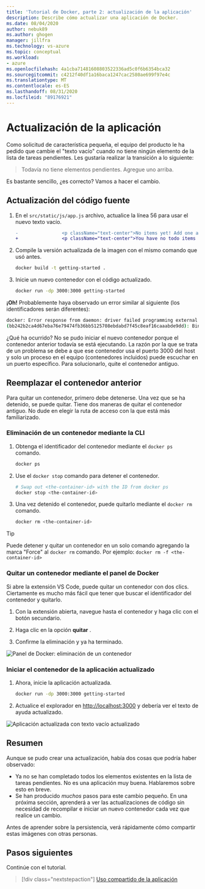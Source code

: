 ```yaml
---
title: 'Tutorial de Docker, parte 2: actualización de la aplicación'
description: Describe cómo actualizar una aplicación de Docker.
ms.date: 08/04/2020
author: nebuk89
ms.author: ghogen
manager: jillfra
ms.technology: vs-azure
ms.topic: conceptual
ms.workload:
- azure
ms.openlocfilehash: 4a1cba71481608803522336ad5c0f6b6354bca32
ms.sourcegitcommit: c4212f40df1a16baca1247cac2580ae699f97e4c
ms.translationtype: MT
ms.contentlocale: es-ES
ms.lasthandoff: 08/31/2020
ms.locfileid: "89176921"
---
```

# <a name="update-the-app"></a>Actualización de la aplicación

Como solicitud de característica pequeña, el equipo del producto le ha pedido que cambie el "texto vacío" cuando no tiene ningún elemento de la lista de tareas pendientes. Les gustaría realizar la transición a lo siguiente:

> Todavía no tiene elementos pendientes. Agregue uno arriba.

Es bastante sencillo, ¿es correcto? Vamos a hacer el cambio.

## <a name="update-the-source-code"></a>Actualización del código fuente

1. En el `src/static/js/app.js` archivo, actualice la línea 56 para usar el nuevo texto vacío.

    ```diff
    -                <p className="text-center">No items yet! Add one above!</p>
    +                <p className="text-center">You have no todo items yet! Add one above!</p>
    ```

1. Compile la versión actualizada de la imagen con el mismo comando que usó antes.

    ```bash
    docker build -t getting-started .
    ```

1. Inicie un nuevo contenedor con el código actualizado.

    ```bash
    docker run -dp 3000:3000 getting-started
    ```

**¡Oh!** Probablemente haya observado un error similar al siguiente (los identificadores serán diferentes):

```bash
docker: Error response from daemon: driver failed programming external connectivity on endpoint laughing_burnell 
(bb242b2ca4d67eba76e79474fb36bb5125708ebdabd7f45c8eaf16caaabde9dd): Bind for 0.0.0.0:3000 failed: port is already allocated.
```

¿Qué ha ocurrido? No se pudo iniciar el nuevo contenedor porque el contenedor anterior todavía se está ejecutando. La razón por la que se trata de un problema se debe a que ese contenedor usa el puerto 3000 del host y solo un proceso en el equipo (contenedores incluidos) puede escuchar en un puerto específico. Para solucionarlo, quite el contenedor antiguo.

## <a name="replace-the-old-container"></a>Reemplazar el contenedor anterior

Para quitar un contenedor, primero debe detenerse. Una vez que se ha detenido, se puede quitar. Tiene dos maneras de quitar el contenedor antiguo. No dude en elegir la ruta de acceso con la que está más familiarizado.

### <a name="remove-a-container-using-the-cli"></a>Eliminación de un contenedor mediante la CLI

1. Obtenga el identificador del contenedor mediante el `docker ps` comando.

    ```bash
    docker ps
    ```

1. Use el `docker stop` comando para detener el contenedor.

    ```bash
    # Swap out <the-container-id> with the ID from docker ps
    docker stop <the-container-id>
    ```

1. Una vez detenido el contenedor, puede quitarlo mediante el `docker rm` comando.

    ```bash
    docker rm <the-container-id>
    ```

> [!TIP]
> Puede detener y quitar un contenedor en un solo comando agregando la marca "Force" al `docker rm` comando. Por ejemplo: `docker rm -f <the-container-id>`

### <a name="remove-a-container-using-the-docker-dashboard"></a>Quitar un contenedor mediante el panel de Docker

Si abre la extensión VS Code, puede quitar un contenedor con dos clics. Ciertamente es mucho más fácil que tener que buscar el identificador del contenedor y quitarlo.

1. Con la extensión abierta, navegue hasta el contenedor y haga clic con el botón secundario.

1. Haga clic en la opción **quitar** .

1. Confirme la eliminación y ya ha terminado.

![Panel de Docker: eliminación de un contenedor](media/vs-removing-container.png)

### <a name="start-the-updated-app-container"></a>Iniciar el contenedor de la aplicación actualizado

1. Ahora, inicie la aplicación actualizada.

    ```bash
    docker run -dp 3000:3000 getting-started
    ```

1. Actualice el explorador en [http://localhost:3000](http://localhost:3000) y debería ver el texto de ayuda actualizado.

![Aplicación actualizada con texto vacío actualizado](media/todo-list-updated-empty-text.png)

## <a name="recap"></a>Resumen

Aunque se pudo crear una actualización, había dos cosas que podría haber observado:

- Ya no se han completado todos los elementos existentes en la lista de tareas pendientes. No es una aplicación muy buena. Hablaremos sobre esto en breve.
- Se han producido *muchos* pasos para este cambio pequeño. En una próxima sección, aprenderá a ver las actualizaciones de código sin necesidad de recompilar e iniciar un nuevo contenedor cada vez que realice un cambio.

Antes de aprender sobre la persistencia, verá rápidamente cómo compartir estas imágenes con otras personas.

## <a name="next-steps"></a>Pasos siguientes

Continúe con el tutorial.

> [!div class="nextstepaction"]
> [Uso compartido de la aplicación](share-your-app.md)
